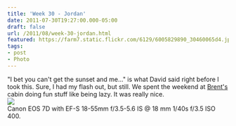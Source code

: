 ```yaml
---
title: 'Week 30 - Jordan'
date: 2011-07-30T19:27:00.000-05:00
draft: false
url: /2011/08/week-30-jordan.html
featured: https://farm7.static.flickr.com/6129/6005829890_30460065d4.jpg
tags: 
- post
- Photo
---
```


"I bet you can't get the sunset and me..." is what David said right before I took this. Sure, I had my flash out, but still. We spent the weekend at [Brent's](https://www.flickr.com/photos/jhofker/6005283907/) cabin doing fun stuff like being lazy. It was really nice.  
[![](https://farm7.static.flickr.com/6129/6005829890_30460065d4.jpg)](https://www.flickr.com/photos/jhofker/6005829890/)  
Canon EOS 7D with EF-S 18-55mm f/3.5-5.6 IS @ 18 mm 1/40s f/3.5 ISO 400.
